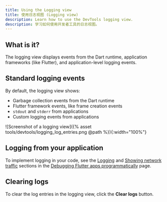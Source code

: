 ```yaml
---
title: Using the Logging view
title: 使用日志视图 (Logging view)
description: Learn how to use the DevTools logging view.
description: 学习如何使用开发者工具的日志视图。
---
```


## What is it?

The logging view displays events from the Dart runtime,
application frameworks (like Flutter), and application-level
logging events.

## Standard logging events

By default, the logging view shows:

* Garbage collection events from the Dart runtime
* Flutter framework events, like frame creation events
* `stdout` and `stderr` from applications
* Custom logging events from applications

![Screenshot of a logging view]({% asset tools/devtools/logging_log_entries.png @path %}){:width="100%"}

## Logging from your application

To implement logging in your code,
see the [Logging][] and
[Showing network traffic][] sections in the
[Debugging Flutter apps programmatically][] page.

## Clearing logs

To clear the log entries in the logging view,
click the **Clear logs** button.

[Logging]: /docs/testing/code-debugging#logging
[Debugging Flutter apps programmatically]: /docs/testing/code-debugging
[Showing network traffic]: /docs/testing/code-debugging#showing-network-traffic
